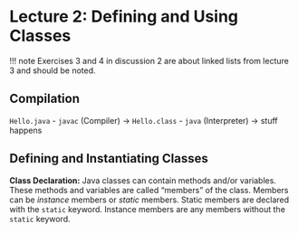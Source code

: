 # Lecture 2: Defining and Using Classes

!!! note
     Exercises 3 and 4 in discussion 2 are about linked lists from lecture 3 and should be noted.

## Compilation
`Hello.java` - `javac` (Compiler) -> `Hello.class` - `java` (Interpreter) -> stuff happens

## Defining and Instantiating Classes
**Class Declaration:** Java classes can contain methods and/or variables. These methods and variables are called “members” of the class. Members can be _instance_ members or _static_ members. Static members are declared with the `static` keyword. Instance members are any members without the `static` keyword.